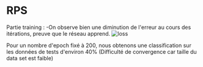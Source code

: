 # RPS
Partie training : -On observe bien une diminution de l'erreur au cours des itérations, preuve que le réseau apprend.
![loss](https://user-images.githubusercontent.com/45438809/49234663-c6599a00-f3f8-11e8-84b3-462238f54109.png)


Pour un nombre d'epoch fixé à 200, nous obtenons une classification sur les données de tests d'environ 40%
(Difficulté de convergence car taille du data set est faible)
